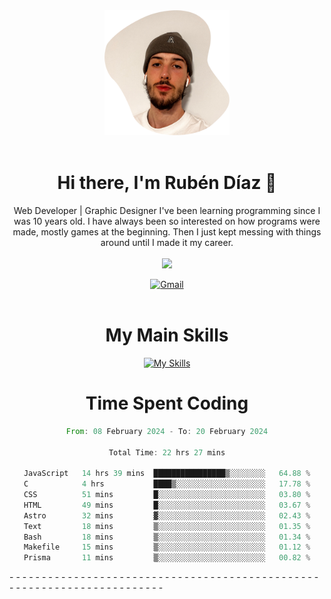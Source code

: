 <div align="center">
	<img height=200 width=200 src="./.img/yo_github_pfp.png" alt="Rubén Díaz" width=200/><br><br>
	
	
 # Hi there, I'm Rubén Díaz 👋

  Web Developer | Graphic Designer
  I've been learning programming since I was 10 years old. I have always been so interested on how programs were made, mostly games at the beginning. Then I just kept messing with things around until I made it my career.
  <br>
  <br>
  <a href="https://www.github.com/rubendiazzz" target="_blank" rel="noreferrer"><img
src="https://img.shields.io/github/followers/rubendiazzz?logo=github&style=for-the-badge&color=red" /></a>


  <a href="mailto:rubendfraga@gmail.com">![Gmail](https://img.shields.io/badge/Gmail-D14836?style=for-the-badge&logo=gmail&logoColor=white)</a><br><br>

  # My Main Skills
  [![My Skills](https://skillicons.dev/icons?i=js,html,css,tailwind,c,cpp,cs,react,nextjs,astro,mysql,mongo)](https://skillicons.dev)

# Time Spent Coding
<!--START_SECTION:waka-->

```rust
From: 08 February 2024 - To: 20 February 2024

Total Time: 22 hrs 27 mins

JavaScript   14 hrs 39 mins  ████████████████▒░░░░░░░░   64.88 %
C            4 hrs           ████▒░░░░░░░░░░░░░░░░░░░░   17.78 %
CSS          51 mins         █░░░░░░░░░░░░░░░░░░░░░░░░   03.80 %
HTML         49 mins         █░░░░░░░░░░░░░░░░░░░░░░░░   03.67 %
Astro        32 mins         ▓░░░░░░░░░░░░░░░░░░░░░░░░   02.43 %
Text         18 mins         ▒░░░░░░░░░░░░░░░░░░░░░░░░   01.35 %
Bash         18 mins         ▒░░░░░░░░░░░░░░░░░░░░░░░░   01.34 %
Makefile     15 mins         ▒░░░░░░░░░░░░░░░░░░░░░░░░   01.12 %
Prisma       11 mins         ▒░░░░░░░░░░░░░░░░░░░░░░░░   00.82 %
```

<!--END_SECTION:waka-->
</div>
-
-
-
-
-
-
-
-
-
-
-
-
-
-
-
-
-
-
-
-
-
-
-
-
-
-
-
-
-
-
-
-
-
-
-
-
-
-
-
-
-
-
-
-
-
-
-
-
-
-
-
-
-
-
-
-
-
-
-
-
-
-
-
-
-
-
-
-
-
-
-
-
